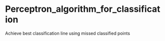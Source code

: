 # Perceptron_algorithm_for_classification
Achieve best classification line using missed classified points
